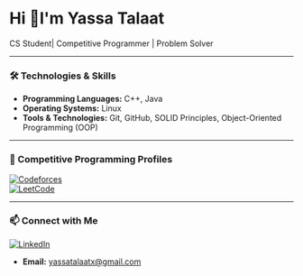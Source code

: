 # Hi 👋I'm Yassa Talaat
 CS Student| Competitive Programmer | Problem Solver

---

### 🛠️ Technologies & Skills
- **Programming Languages:** C++, Java
- **Operating Systems:** Linux
- **Tools & Technologies:** Git, GitHub, SOLID Principles, Object-Oriented Programming (OOP)

---

### 🌟 Competitive Programming Profiles
[![Codeforces](https://img.shields.io/badge/Codeforces-Profile-orange?style=flat&logo=codeforces)](https://codeforces.com/profile/yassa_talaat2023)  
[![LeetCode](https://img.shields.io/badge/LeetCode-Profile-yellow?style=flat&logo=leetcode)](https://leetcode.com/u/YassaTalaat/)

---

### 📫 Connect with Me
[![LinkedIn](https://img.shields.io/badge/LinkedIn-Connect-blue?style=flat&logo=linkedin)](https://www.linkedin.com/in/yassa-talaat-5793a0297/)  
- **Email:** yassatalaatx@gmail.com
